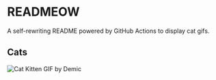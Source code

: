 # READMEOW

A self-rewriting README powered by GitHub Actions to display cat gifs.

## Cats

![Cat Kitten GIF by Demic](https://media3.giphy.com/media/3oriO0OEd9QIDdllqo/200.gif?cid=9acd02da3l0315gtag062bctu0g3kkabfbckinm5v10day3e&ep=v1_gifs_search&rid=200.gif&ct=g)
